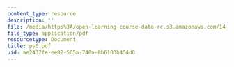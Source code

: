```yaml
---
content_type: resource
description: ''
file: /media/https%3A/open-learning-course-data-rc.s3.amazonaws.com/14-30-introduction-to-statistical-method-in-economics-spring-2006/ae2437feee82565a740a8b6103b454d0_ps6.pdf
file_type: application/pdf
resourcetype: Document
title: ps6.pdf
uid: ae2437fe-ee82-565a-740a-8b6103b454d0
---
```

